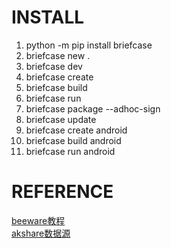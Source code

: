 # INSTALL
1. python -m pip install briefcase
2. briefcase new .
3. briefcase dev
4. briefcase create
5. briefcase build
6. briefcase run
7. briefcase package --adhoc-sign
8. briefcase update
9. briefcase create android
10. briefcase build android
11. briefcase run android

# REFERENCE
[beeware教程](https://docs.beeware.org/en/latest/tutorial/tutorial-0.html)  
[akshare数据源](https://akshare.akfamily.xyz/data/stock/stock.html#id122)
